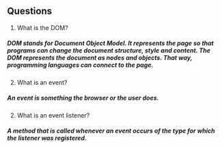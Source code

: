 ## Questions
1. What is the DOM?
  ##### DOM stands for Document Object Model. It represents the page so that programs can change the document structure, style and content. The DOM represents the document as nodes and objects. That way, programming languages can connect to the page.
2. What is an event?
  ##### An event is something the browser or the user does.
2. What is an event listener?
  ##### A method that is called whenever an event occurs of the type for which the listener was registered. 
